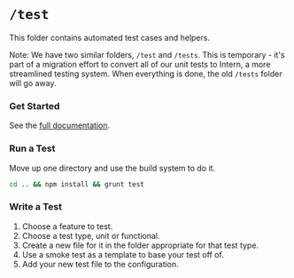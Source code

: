 # `/test`
This folder contains automated test cases and helpers.

Note: We have two similar folders, `/test` and `/tests`. This is temporary - it's part of a migration effort to convert all of our unit tests to Intern, a more streamlined testing system. When everything is done, the old `/tests` folder will go away.

### Get Started
See the [full documentation](https://equinox.atlassian.net/wiki/pages/viewpage.action?pageId=38666258 "Documentation for Automated Tests.").

### Run a Test
Move up one directory and use the build system to do it.
````bash
cd .. && npm install && grunt test
````

### Write a Test
1. Choose a feature to test.
2. Choose a test type, unit or functional.
3. Create a new file for it in the folder appropriate for that test type.
4. Use a smoke test as a template to base your test off of.
5. Add your new test file to the configuration.

